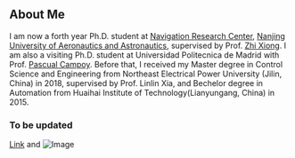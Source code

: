 ## About Me

I am now a forth year Ph.D. student at [Navigation Research Center](http://nrc.nuaa.edu.cn), [Nanjing University of Aeronautics and Astronautics](http://www.nuaa.edu.cn), supervised by Prof. [Zhi Xiong](http://faculty.nuaa.edu.cn/xz1/zh_CN/index.htm). I am also a visiting Ph.D. student at Universidad Politecnica de Madrid with Prof. [Pascual Campoy](https://www.car.upm-csic.es/authors/cap-pascual-campoy-cervera/). Before that, I received my Master degree in Control Science and Engineering from Northeast Electrical Power University (Jilin, China) in 2018, supervised by Prof. Linlin Xia, and Bechelor degree in Automation from Huaihai Institute of Technology(Lianyungang, China) in 2015.

### To be updated



[Link](url) and ![Image](src)

